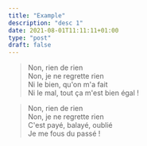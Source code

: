 ```yaml
---
title: "Example"
description: "desc 1"
date: 2021-08-01T11:11:11+01:00
type: "post"
draft: false
---
```


> Non, rien de rien  
Non, je ne regrette rien  
Ni le bien, qu'on m'a fait  
Ni le mal, tout ça m'est bien égal !  

> Non, rien de rien  
Non, je ne regrette rien  
C'est payé, balayé, oublié  
Je me fous du passé !  